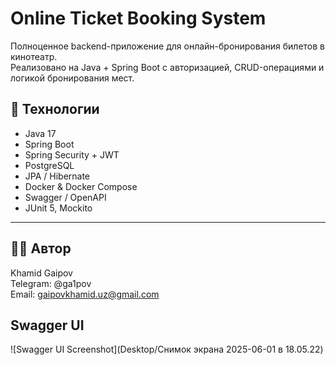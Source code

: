 # Online Ticket Booking System
Полноценное backend-приложение для онлайн-бронирования билетов в кинотеатр.  
Реализовано на Java + Spring Boot с авторизацией, CRUD-операциями и логикой бронирования мест.

## 🚀 Технологии
- Java 17
- Spring Boot
- Spring Security + JWT
- PostgreSQL
- JPA / Hibernate
- Docker & Docker Compose
- Swagger / OpenAPI
- JUnit 5, Mockito

---

## 👨‍💻 Автор
Khamid Gaipov  
Telegram: @ga1pov  
Email: gaipovkhamid.uz@gmail.com


## Swagger UI

![Swagger UI Screenshot](Desktop/Снимок экрана 2025-06-01 в 18.05.22)
